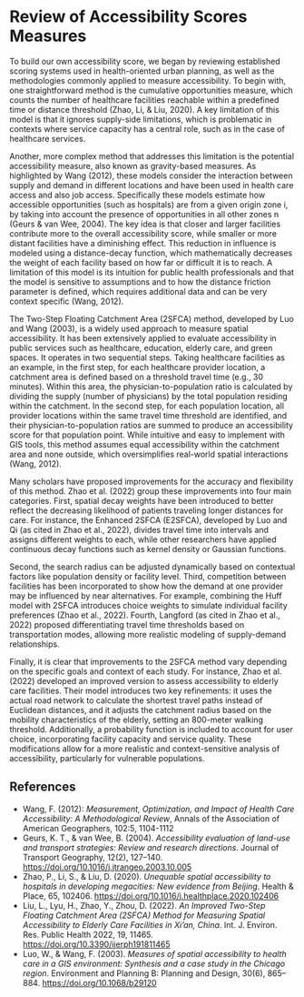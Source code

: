 # Review of Accessibility Scores Measures

To build our own accessibility score, we began by reviewing established scoring systems used in health-oriented urban planning, as well as the methodologies commonly applied to measure accessibility. To begin with, one straightforward method is the cumulative opportunities measure, which counts the number of healthcare facilities reachable within a predefined time or distance threshold (Zhao, Li, & Liu, 2020). A key limitation of this model is that it ignores supply-side limitations, which is problematic in contexts where service capacity has a central role, such as in the case of healthcare services. 

Another, more complex method that addresses this limitation is the potential accessibility measure, also known as gravity-based measures. As highlighted by Wang (2012), these models consider the interaction between supply and demand in different locations and have been used in health care access and also job access. Specifically these models estimate how accessible opportunities (such as hospitals) are from a given origin zone i, by taking into account the presence of opportunities in all other zones n (Geurs & van Wee, 2004). The key idea is that closer and larger facilities contribute more to the overall accessibility score, while smaller or more distant facilities have a diminishing effect. This reduction in influence is modeled using a distance-decay function, which mathematically decreases the weight of each facility based on how far or difficult it is to reach. A limitation of this model is its intuition for public health professionals and that the model is sensitive to assumptions and to how the distance friction parameter is defined, which requires additional data and can be very context specific (Wang, 2012).

The Two-Step Floating Catchment Area (2SFCA) method, developed by Luo and Wang (2003), is a widely used approach to measure spatial accessibility. It has been extensively applied to evaluate accessibility in public services such as healthcare, education, elderly care, and green spaces. It operates in two sequential steps. Taking healthcare facilities as an example, in the first step, for each healthcare provider location, a catchment area is defined based on a threshold travel time (e.g., 30 minutes). Within this area, the physician-to-population ratio is calculated by dividing the supply (number of physicians) by the total population residing within the catchment. In the second step, for each population location, all provider locations within the same travel time threshold are identified, and their physician-to-population ratios are summed to produce an accessibility score for that population point. While intuitive and easy to implement with GIS tools, this method assumes equal accessibility within the catchment area and none outside, which oversimplifies real-world spatial interactions (Wang, 2012). 

Many scholars have proposed improvements for the accuracy and flexibility of this method. Zhao et al. (2022) group these improvements into four main categories. First, spatial decay weights have been introduced to better reflect the decreasing likelihood of patients traveling longer distances for care. For instance, the Enhanced 2SFCA (E2SFCA), developed by Luo and Qi (as cited in Zhao et al., 2022), divides travel time into intervals and assigns different weights to each, while other researchers have applied continuous decay functions such as kernel density or Gaussian functions. 

Second, the search radius can be adjusted dynamically based on contextual factors like population density or facility level. Third, competition between facilities has been incorporated to show how the demand at one provider may be influenced by near alternatives. For example, combining the Huff model with 2SFCA introduces choice weights to simulate individual facility preferences (Zhao et al., 2022). Fourth, Langford (as cited in Zhao et al., 2022) proposed differentiating travel time thresholds based on transportation modes, allowing more realistic modeling of supply-demand relationships.

Finally, it is clear that improvements to the 2SFCA method vary depending on the specific goals and context of each study. For instance, Zhao et al. (2022) developed an improved version to assess accessibility to elderly care facilities. Their model introduces two key refinements: it uses the actual road network to calculate the shortest travel paths instead of Euclidean distances, and it adjusts the catchment radius based on the mobility characteristics of the elderly, setting an 800-meter walking threshold. Additionally, a probability function is included to account for user choice, incorporating facility capacity and service quality. These modifications allow for a more realistic and context-sensitive analysis of accessibility, particularly for vulnerable populations.

## References

- Wang, F. (2012): *Measurement, Optimization, and Impact of Health Care Accessibility: A Methodological Review*, Annals of the Association of American Geographers, 102:5, 1104-1112  
- Geurs, K. T., & van Wee, B. (2004). *Accessibility evaluation of land-use and transport strategies: Review and research directions*. Journal of Transport Geography, 12(2), 127–140. https://doi.org/10.1016/j.jtrangeo.2003.10.005  
- Zhao, P., Li, S., & Liu, D. (2020). *Unequable spatial accessibility to hospitals in developing megacities: New evidence from Beijing*. Health & Place, 65, 102406. https://doi.org/10.1016/j.healthplace.2020.102406  
- Liu, L., Lyu, H., Zhao, Y., Zhou, D. (2022). *An Improved Two-Step Floating Catchment Area (2SFCA) Method for Measuring Spatial Accessibility to Elderly Care Facilities in Xi’an, China*. Int. J. Environ. Res. Public Health 2022, 19, 11465. https://doi.org/10.3390/ijerph191811465  
- Luo, W., & Wang, F. (2003). *Measures of spatial accessibility to health care in a GIS environment: Synthesis and a case study in the Chicago region*. Environment and Planning B: Planning and Design, 30(6), 865–884. https://doi.org/10.1068/b29120  
